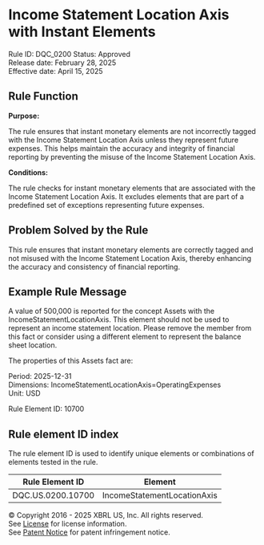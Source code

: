 # Income Statement Location Axis with Instant Elements
Rule ID: DQC_0200
Status: Approved  
Release date: February 28, 2025  
Effective date: April 15, 2025

## Rule Function

**Purpose:**

The rule ensures that instant monetary elements are not incorrectly tagged with the Income Statement Location Axis unless they represent future expenses. This helps maintain the accuracy and integrity of financial reporting by preventing the misuse of the Income Statement Location Axis.

**Conditions:**

The rule checks for instant monetary elements that are associated with the Income Statement Location Axis.
It excludes elements that are part of a predefined set of exceptions representing future expenses.


## Problem Solved by the Rule

This rule ensures that instant monetary elements are correctly tagged and not misused with the Income Statement Location Axis, thereby enhancing the accuracy and consistency of financial reporting.


## Example Rule Message

A value of 500,000 is reported for the concept Assets with the IncomeStatementLocationAxis. This element should not be used to represent an income statement location. Please remove the member from this fact or consider using a different element to represent the balance sheet location.

The properties of this Assets fact are:

Period: 2025-12-31  
Dimensions: IncomeStatementLocationAxis=OperatingExpenses  
Unit: USD  

Rule Element ID: 10700


## Rule element ID index  
The rule element ID is used to identify unique elements or combinations of elements tested in the rule.

|Rule Element ID|Element|
|--- |--- |
| DQC.US.0200.10700 |IncomeStatementLocationAxis|



© Copyright 2016 - 2025 XBRL US, Inc. All rights reserved.   
See [License](https://xbrl.us/dqc-license) for license information.  
See [Patent Notice](https://xbrl.us/dqc-patent) for patent infringement notice. 

